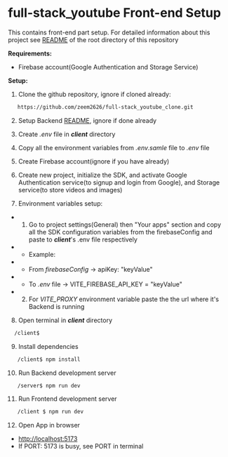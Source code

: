 # full-stack_youtube Front-end Setup

This contains front-end part setup.
For detailed information about this project see [README](https://github.com/zeem2626/full-stack_youtube_clone#) of the root directory of this repository

**Requirements:**

-  Firebase account(Google Authentication and Storage Service)

**Setup:**

1. Clone the github repository, ignore if cloned already:

```bash
   https://github.com/zeem2626/full-stack_youtube_clone.git
```

2. Setup Backend [README](https://github.com/zeem2626/full-stack_youtube_clone/tree/main/server#readme), ignore if done already

3. Create _.env_ file in ___client___ directory

4. Copy all the environment variables from _.env.samle_ file to _.env_ file

5. Create Firebase account(ignore if you have already)

6. Create new project, initialize the SDK, and activate Google Authentication service(to signup and login from Google), and Storage service(to store videos and images)

7. Environment variables setup:

-  1. Go to project settings(General) then "Your apps" section and copy all the SDK configuration variables from the firebaseConfig and paste to ___client___'s .env file respectively

-  -  Example:
-  -  From _firebaseConfig_ -> apiKey: "keyValue"

-  -  To _.env_ file -> VITE_FIREBASE_API_KEY = "keyValue"

-  2. For _VITE_PROXY_ environment variable paste the the url where it's Backend is running

8. Open terminal in ___client___ directory

```bash
  /client$
```

9. Install dependencies

```bash
   /client$ npm install
```

10. Run Backend development server

```bash
   /server$ npm run dev
```

11. Run Frontend development server

```bash
   /client $ npm run dev
```

12. Open App in browser

-  [http://localhost:5173](http://localhost:5173)
-  If PORT: 5173 is busy, see PORT in terminal

